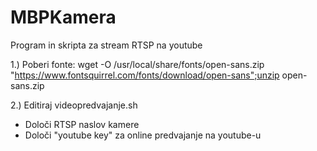 # MBPKamera
Program in skripta za stream RTSP na youtube


1.)  Poberi fonte:
wget -O /usr/local/share/fonts/open-sans.zip "https://www.fontsquirrel.com/fonts/download/open-sans";unzip open-sans.zip

2.)  Editiraj videopredvajanje.sh
- Določi RTSP naslov kamere
- Določi "youtube key" za online predvajanje na youtube-u

